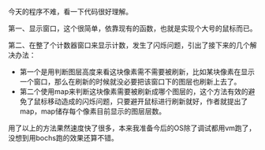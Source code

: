 今天的程序不难，看一下代码很好理解。

第一、显示窗口，这个很简单，依靠现有的函数，也就是实现个大号的鼠标而已。

第二、在整了个计数器窗口来显示计数，发生了闪烁问题，引出了接下来的几个解决办法：

- 第一个是用判断图层高度来看这块像素需不需要被刷新，比如某块像素在显示一个窗口，那么在刷新的时候就没必要把该窗口下的图层也刷新上去了。
- 第二个使用map来判断这块像素需要被刷新成哪个图层的，这个方法有效的避免了鼠标移动造成的闪烁问题，只要避开鼠标进行刷新就好，作者就提出了map，map储存每个像素目前显示的图层层数。

用了以上的方法果然速度快了很多，本来我准备今后的OS除了调试都用vm跑了，没想到用bochs跑的效果还算不错。

